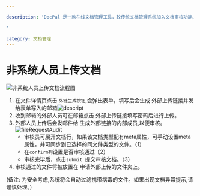 ```yaml
---

description: 'DocPal 是一款在线文档管理工具，较传统文档管理系统加入文档审核功能、开放式上传及分享。支持文档多维度搜索，支持文档操作历史查看。 用户仅需维护一个文件树即可保存及快速查看所有文件。

'

category: 文档管理
---
```

# 非系统人员上传文档
![非系统人员上传文档流程图](/images/v1.1.6/processon.nonSystemUploadFull.png)

1. 在文件详情页点击 `外链生成按钮`,会弹出表单，填写后会生成 外部上传链接并发给表单写入的邮箱![descript](/images/outsideLink.png) 
2. 收到邮箱的外部人员可在邮箱点击 外部上传链接填写密码后进行上传。
3. 外部人员上传后会发邮件给 生成外部链接的内部成员,以便审核。
   ![fileRequestAudit](/images/fileRequestAudit.png)
   - 审核员可展开文档行，如果该文档类型配有meta属性，可手动设置meta属性，并可同步到已选择的同文件类型的文件。（1）
   - 在`confirm列`设置是否审核通过（2）
   - 审核完毕后，点击`submit `提交审核文档。（3）
4. 审核通过的文件将被放置在 申请外部上传的文件夹上。

(备注: 为安全考虑,系统将会自动过滤携带病毒的文件。如果出现文档异常提示,请谨慎处理。)


